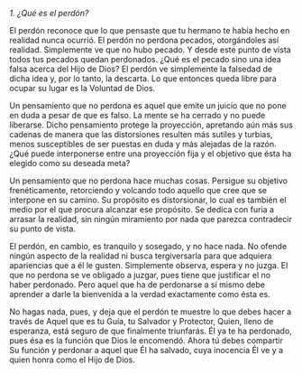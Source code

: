 *1. ¿Qué es el perdón?*

El perdón reconoce que lo que pensaste que tu hermano te había hecho en realidad nunca ocurrió. El perdón no perdona pecados, otorgándoles así realidad. Simplemente ve que no hubo pecado. Y desde este punto de vista todos tus pecados quedan perdonados. ¿Qué es el pecado sino una idea falsa acerca del Hijo de Dios? El perdón ve simplemente la falsedad de dicha idea y, por lo tanto, la descarta. Lo que entonces queda libre para ocupar su lugar es la Voluntad de Dios.

Un pensamiento que no perdona es aquel que emite un juicio que no pone en duda a pesar de que es falso. La mente se ha cerrado y no puede liberarse. Dicho pensamiento protege la proyección, apretando aún más sus cadenas de manera que las distorsiones resulten más sutiles y turbias, menos susceptibles de ser puestas en duda y más alejadas de la razón. ¿Qué puede interponerse entre una proyección fija y el objetivo que ésta ha elegido como su deseada meta?

Un pensamiento que no perdona hace muchas cosas. Persigue su objetivo frenéticamente, retorciendo y volcando todo aquello que cree que se interpone en su camino. Su propósito es distorsionar, lo cual es también el medio por el que procura alcanzar ese propósito. Se dedica con furia a arrasar la realidad, sin ningún miramiento por nada que parezca contradecir su punto de vista.

El perdón, en cambio, es tranquilo y sosegado, y no hace nada. No ofende ningún aspecto de la realidad ni busca tergiversarla para que adquiera apariencias que a él le gusten. Simplemente observa, espera y no juzga. El que no perdona se ve obligado a juzgar, pues tiene que justificar el no haber perdonado. Pero aquel que ha de perdonarse a sí mismo debe aprender a darle la bienvenida a la verdad exactamente como ésta es.

No hagas nada, pues, y deja que el perdón te muestre lo que debes hacer a través de Aquel que es tu Guía, tu Salvador y Protector, Quien, lleno de esperanza, está seguro de que finalmente triunfarás. Él ya te ha perdonado, pues ésa es la función que Dios le encomendó. Ahora tú debes compartir Su función y perdonar a aquel que Él ha salvado, cuya inocencia Él ve y a quien honra como el Hijo de Dios.